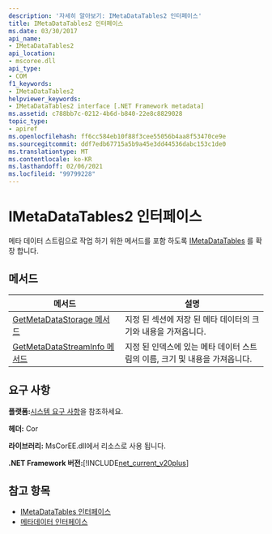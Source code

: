 ```yaml
---
description: '자세히 알아보기: IMetaDataTables2 인터페이스'
title: IMetaDataTables2 인터페이스
ms.date: 03/30/2017
api_name:
- IMetaDataTables2
api_location:
- mscoree.dll
api_type:
- COM
f1_keywords:
- IMetaDataTables2
helpviewer_keywords:
- IMetaDataTables2 interface [.NET Framework metadata]
ms.assetid: c788bb7c-0212-4b6d-b840-22e8c8829028
topic_type:
- apiref
ms.openlocfilehash: ff6cc584eb10f88f3cee55056b4aa8f53470ce9e
ms.sourcegitcommit: ddf7edb67715a5b9a45e3dd44536dabc153c1de0
ms.translationtype: MT
ms.contentlocale: ko-KR
ms.lasthandoff: 02/06/2021
ms.locfileid: "99799228"
---
```

# <a name="imetadatatables2-interface"></a>IMetaDataTables2 인터페이스

메타 데이터 스트림으로 작업 하기 위한 메서드를 포함 하도록 [IMetaDataTables](imetadatatables-interface.md) 를 확장 합니다.  
  
## <a name="methods"></a>메서드  
  
|메서드|설명|  
|------------|-----------------|  
|[GetMetaDataStorage 메서드](imetadatatables2-getmetadatastorage-method.md)|지정 된 섹션에 저장 된 메타 데이터의 크기와 내용을 가져옵니다.|  
|[GetMetaDataStreamInfo 메서드](imetadatatables2-getmetadatastreaminfo-method.md)|지정 된 인덱스에 있는 메타 데이터 스트림의 이름, 크기 및 내용을 가져옵니다.|  
  
## <a name="requirements"></a>요구 사항  

 **플랫폼:**[시스템 요구 사항](../../get-started/system-requirements.md)을 참조하세요.  
  
 **헤더:** Cor  
  
 **라이브러리:** MsCorEE.dll에서 리소스로 사용 됩니다.  
  
 **.NET Framework 버전:**[!INCLUDE[net_current_v20plus](../../../../includes/net-current-v20plus-md.md)]  
  
## <a name="see-also"></a>참고 항목

- [IMetaDataTables 인터페이스](imetadatatables-interface.md)
- [메타데이터 인터페이스](metadata-interfaces.md)
